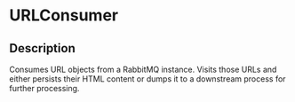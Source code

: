 # URLConsumer
## Description
Consumes URL objects from a RabbitMQ instance. Visits those URLs and either persists their HTML content or dumps it to a downstream process for further processing.